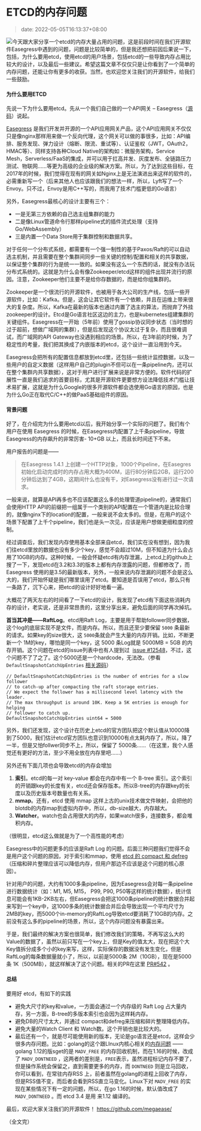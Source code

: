# ETCD的内存问题
>date: 2022-05-05T16:13:37+08:00


![](https://coolshell.cn/wp-content/uploads/2022/05/etcd.png)今天跟大家分享一个etcd的内存大量占用的问题，这是前段时间在我们开源软件Easegress中遇到的问题，问题是比较简单的，但是我还想把前因后果说一下，包括，为什么要用etcd，使用etcd的用户场景，包括etcd的一些导致内存占用比较大的设计，以及最后一些建议。希望这篇文章不仅仅只是让你看到了一个简单的内存问题，还能让你有更多的收获。当然，也欢迎您关注我们的开源软件，给我们一些鼓励。


#### 为什么要用ETCD


先说一下为什么要用etcd。先从一个我们自己做的一个API网关 – Easegress（[源码](https://github.com/megaease/easegress)）说起。


[Easegress](https://github.com/megaease/easegress) 是我们开发并开源的一个API应用网关产品，这个API应用网关不仅仅只是像nginx那样用来做一个反向代理，这个网关可以做的事很多，比如：API编排、服务发现、弹力设计（熔断、限流、重试等）、认证鉴权（JWT，OAuth2，HMAC等）、同样支持各种Cloud Native的架构如：微服务架构，Service Mesh，Serverless/FaaS的集成，并可以用于扛高并发、灰度发布、全链路压力测试、物联网……等更为高级的企业级的解决方案。所以，为了达到这些目标，在2017年的时候，我们觉得在现有的网关如Nginx上是无法演进出来这样的软件的，必需重新写一个（后来其他人也应该跟我们的想法一样，所以，Lyft写了一个Envoy。只不过，Envoy是用C++写的，而我用了技术门槛更低的Go语言）


另外，Easegress最核心的设计主要有三个：



* 一是无第三方依赖的自己选主组集群的能力
* 二是像Linux管道命令行那样pipeline式的插件流式处理（支持Go/WebAssembly）
* 三是内置一个Data Store用于集群控制和数据共享。


对于任何一个分布式系统，都需要有一个强一制性的基于Paxos/Raft的可以自动选主机制，并且需要在整个集群间同步一些关键的控制/配置和相关的共享数据，以保证整个集群的行为是统一一致的。如果没有这么一个东西的话，就没有办法玩分布式系统的。这就是为什么会有像Zookeeper/etcd这样的组件出现并流行的原因。注意，Zookeeper他们主要不是给你存数据的，而是给你组集群的。


Zookeeper是一个很流行的开源软件，也被用于各大公司的生产线，包括一些开源软件，比如：Kafka。但是，这会让其它软件有一个依赖，并且在运维上带来很大的复杂度。所以，Kafka在最新的版本也通过内置了选主的算法，而抛弃了外挂zookeeper的设计。Etcd是Go语言社区这边的主力，也是kubernetes组建集群的关键组件。Easegress在一开始（5年前）使用了gossip协议同步状态（当时想的过于超前，想做广域网的集群），但是后发现这个协议太过于复杂，而且很难调试，而广域网的API Gateway也没遇到相应的场景。所以，在3年前的时候，为了稳定性的考量，我们把其换成了内嵌版本的etcd，这个设计一直沿用到今天。


Easegress会把所有的配置信息都放到etcd里，还包括一些统计监控数据，以及一些用户的自定义数据（这样用户自己的plugin不但可以在一条pipeline内，还可以在整个集群内共享数据），这对于用户进行扩展来说是非常方便的。软件代码的扩展性一直是我们追求的首要目标，尤其是开源软件更要想方设法降低技术门槛让技术易扩展，这就是为什么Google的很多开源软件都会选使用Go语言的原因，也是为什么Go正在取代C/C++的做PaaS基础组件的原因。


#### 背景问题


好了，在介绍完为什么要用etcd以后，我开始分享一个实际的问题了。我们有个用户在使用 Easegress 的时候，在Easegress内配置了上千条pipeline，导致 Easegress的内存飙升的非常厉害- 10+GB 以上，而且长时间还下不来。


用户报告的问题是——



> 在Easegress 1.4.1 上创建一个HTTP对象，1000个Pipeline，在Easegres初始化启动完成时的内存占用大概为400M，运行80分钟后2GB，运行200分钟后达到了4GB，这期间什么也没有干，对Easegress没有进行过一次请求。
> 
> 


一般来说，就算是API再多也不应该配置这么多的处理管道pipeline的，通常我们会使用HTTP API的前缀把一组属于一个类别的API配置在一个管道内是比较合理的，就像nginx下的location的配置，一般来说不会太多的。但是，在用户的这个场景下配置了上千个pipeline，我们也是头一次见，应该是用户想做更细粒度的控制。


经过调查后，我们发现内存使用基本全部来自etcd，我们实在没有想到，因为我们往etcd里放的数据也没有多少个key，感觉不会超过10M，但不知道为什么会占用了10GB的内存。这种时候，一般会怀疑etcd有内存泄漏，上etcd上的github上搜了一下，发现etcd在3.2和3.3的版本上都有内存泄露的问题，但都修改了，而 Easegress 使用的是3.5的最新版本，另外，一般来说内存泄漏的问题不会是这么大的，我们开始怀疑是我们哪里误用了etcd。要知道是否误用了etcd，那么只有一条路了，沉下心来，把etcd的设计好好地看一遍。



大概花了两天左右的时间看了一下etcd的设计，我发现了etcd有下面这些消耗内存的设计，老实说，还是非常昂贵的，这里分享出来，避免后面的同学再次掉坑。


**首当其冲是——RaftLog**。etcd用Raft Log，主要是用于帮助follower同步数据，这个log的底层实现不是文件，而是内存。所以，而且还至少要保留 `5000` 条最新的请求。如果key的size很大，这 `5000`条就会产生大量的内存开销。比如，不断更新一个 1M的key，哪怕是同一个key，这 5000 条Log就是 5000MB = 5GB 的内存开销。这个问题在etcd的issue列表中也有人提到过  [issue #12548](https://github.com/etcd-io/etcd/issues/12548)，不过，这个问题不了了之了。这个5000还是一个hardcode，无法改。（参看 `DefaultSnapshotCatchUpEntries` [相关源码](https://github.com/etcd-io/etcd/blob/29c3b0f307107fd95a6eb43ddff20db952eeb2fa/server/etcdserver/server.go#L80)）



```
// DefaultSnapshotCatchUpEntries is the number of entries for a slow follower
// to catch-up after compacting the raft storage entries.
// We expect the follower has a millisecond level latency with the leader.
// The max throughput is around 10K. Keep a 5K entries is enough for helping
// follower to catch up.
DefaultSnapshotCatchUpEntries uint64 = 5000
```

另外，我们还发现，这个设计在历史上etcd的官方团队把这个默认值从10000降到了5000，我们估计etcd官方团队也意识到10000有点太耗内存了，所以，降了一半，但是又怕follwer同步不上，所以，保留了 5000条……（在这里，我个人感觉还有更好的方法，至少不用全放在内存里吧……）


另外还有下面几项也会导致etcd的内存会增加


1. **索引**。etcd的每一对 key-value 都会在内存中有一个 B-tree 索引。这个索引的开销跟key的长度有关，etcd还会保存版本。所以B-tree的内存跟key的长度以及历史版本号数量也有关系。
2. **mmap**。还有，etcd 使用 mmap 这样上古的unix技术做文件映射，会把他的blotdb的内存map到虚拟内存中，所以，db-size越大，内存越大。
3. **Watcher**。watch也会占用很大的内存，如果watch很多，连接数多，都会堆积内存。


（很明显，etcd这么做就是为了一个高性能的考虑）



Easegress中的问题更多的应该是Raft Log 的问题。后面三种问题我们觉得不会是用户这个问题的原因，对于索引和mmap，使用 [etcd 的 compact 和 defreg](https://etcd.io/docs/v3.2/op-guide/maintenance/) （压缩和碎片整理应该可以降低内存，但用户那边不应该是这个问题的核心原因）。


针对用户的问题，大约有1000多条pipeline，因为Easegress会对每一条pipeline进行数据统计（如：M1, M5, M15， P99, P90, P50等这样的统计数据），统计信息可能会有1KB-2KB左右，但Easegress会把这1000条pipeline的统计数据合并起来写到一个key中，这1000多条的统计数据合并后会导致出现一个平均尺寸为2MB的key，而5000个in-memory的RaftLog导致etcd要消耗了10GB的内存。之前没有这么多的pipeline的场景，所以，这个内存问题没有暴露出来。


于是，我们最终的解决方案也很简单，我们修改我们的策略，不再写这么大的Value的数据了，虽然以前只写在一个key上，但是Key的值太大，现在把这个大Key值拆分成多个小的key来写，这样，实际保存的数据没有发生变化，但是RaftLog的每条数据量就小了，所以，以前是5000条 2M（10GB），现在是5000条 1K（500MB），就这样解决了这个问题。相关的PR在这里 [PR#542](https://github.com/megaease/easegress/pull/542) 。


#### 总结


要用好 etcd，有如下的实践


* 避免大尺寸的key和value，一方面会通过一个内存级的 Raft Log 占大量内存，另一方面，B-tree的多版本索引也会因为这样耗内存。
* 避免DB的尺寸太大，并通过 compact和defreg来压缩和碎片整理降低内存。
* 避免大量的Watch Client 和 Watch数。这个开销也是比较大的。
* 最后还有一个，就是尽可能使用新的版本，无论是go语言还是etcd，这样会少很多内存问题。比如：golang的这个跟LInux内核心相关的[内存问题](https://github.com/golang/go/issues/42330) —— golang 1.12的版sget的是 `MADV_FREE` 的内存回收机制，而在1.16的时候，改成了 `MADV_DONTNEED` ，这两者的差别是，`FREE`表示，虽然进程标记内存不要了，但是操作系统会保留之，直到需要更多的内存，而 `DONTNEED` 则是立马回收，你可以看到，在常驻内存RSS 上，前者虽然在golang的进程上回收了内存，但是RSS值不变，而后者会看到RSS直立马变化。Linux下对 `MADV_FREE` 的实现在某些情况下有一定的问题，所以，在go 1.16的时候，默认值改成了 `MADV_DONTNEED` 。而 etcd 3.4 是用 来1.12 编译的。


最后，欢迎大家关注我们的开源软件！ <https://github.com/megaease/>



（全文完）






